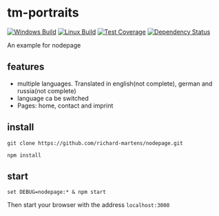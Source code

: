 # tm-portraits
[![Windows Build][appveyor-image]][appveyor-url]
[![Linux Build][travis-image]][travis-url]
[![Test Coverage][coveralls-image]][coveralls-url]
[![Dependency Status][gemnasium-image]][gemnasium-url]

An example for nodepage

## features
* multiple languages. Translated in english(not complete), german and russia(not complete)
* language ca be switched
* Pages: home, contact and imprint

## install

```
git clone https://github.com/richard-martens/nodepage.git

npm install 
```

## start

```
set DEBUG=nodepage:* & npm start
```
Then start your browser with the address `localhost:3000`

[appveyor-image]: https://img.shields.io/appveyor/ci/richard-martens/nodepage/master.svg?label=windows
[appveyor-url]: https://ci.appveyor.com/project/richard-martens/nodepage
[travis-image]: https://img.shields.io/travis/richard-martens/nodepage/master.svg?label=linux
[travis-url]: https://travis-ci.org/richard-martens/nodepage
[coveralls-image]: https://img.shields.io/coveralls/richard-martens/nodepage/master.svg
[coveralls-url]: https://coveralls.io/r/richard-martens/nodepage?branch=master
[gemnasium-image]: https://gemnasium.com/richard-martens/nodepage.svg
[gemnasium-url]: https://gemnasium.com/richard-martens/nodepage
